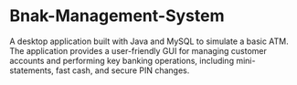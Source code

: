 # Bnak-Management-System
A desktop application built with Java and MySQL to simulate a basic ATM. The application provides a user-friendly GUI for managing customer accounts and performing key banking operations, including mini-statements, fast cash, and secure PIN changes.
